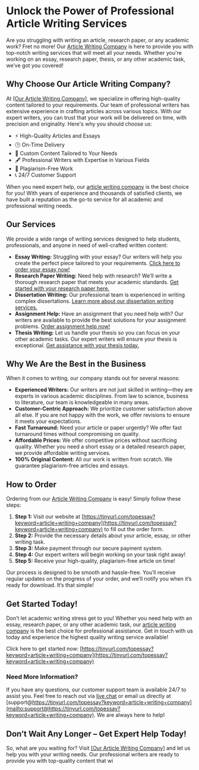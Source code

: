 # Unlock the Power of Professional Article Writing Services

Are you struggling with writing an article, research paper, or any academic work? Fret no more! Our [Article Writing Company](https://tinyurl.com/topessay?keyword=article+writing+company) is here to provide you with top-notch writing services that will meet all your needs. Whether you're working on an essay, research paper, thesis, or any other academic task, we’ve got you covered!

## Why Choose Our Article Writing Company?

At [[Our Article Writing Company]](https://tinyurl.com/topessay?keyword=article+writing+company), we specialize in offering high-quality content tailored to your requirements. Our team of professional writers has extensive experience in crafting articles across various topics. With our expert writers, you can trust that your work will be delivered on time, with precision and originality. Here's why you should choose us:

- ⚡ High-Quality Articles and Essays
- 🕒 On-Time Delivery
- 🎯 Custom Content Tailored to Your Needs
- 🖋️ Professional Writers with Expertise in Various Fields
- 💯 Plagiarism-Free Work
- 📞 24/7 Customer Support

When you need expert help, our [article writing company](https://tinyurl.com/topessay?keyword=article+writing+company) is the best choice for you! With years of experience and thousands of satisfied clients, we have built a reputation as the go-to service for all academic and professional writing needs.

## Our Services

We provide a wide range of writing services designed to help students, professionals, and anyone in need of well-crafted written content:

- **Essay Writing:** Struggling with your essay? Our writers will help you create the perfect piece tailored to your requirements. [Click here to order your essay now!](https://tinyurl.com/topessay?keyword=article+writing+company)
- **Research Paper Writing:** Need help with research? We’ll write a thorough research paper that meets your academic standards. [Get started with your research paper here.](https://tinyurl.com/topessay?keyword=article+writing+company)
- **Dissertation Writing:** Our professional team is experienced in writing complex dissertations. [Learn more about our dissertation writing services.](https://tinyurl.com/topessay?keyword=article+writing+company)
- **Assignment Help:** Have an assignment that you need help with? Our writers are available to provide the best solutions for your assignment problems. [Order assignment help now!](https://tinyurl.com/topessay?keyword=article+writing+company)
- **Thesis Writing:** Let us handle your thesis so you can focus on your other academic tasks. Our expert writers will ensure your thesis is exceptional. [Get assistance with your thesis today.](https://tinyurl.com/topessay?keyword=article+writing+company)

## Why We Are the Best in the Business

When it comes to writing, our company stands out for several reasons:

- **Experienced Writers:** Our writers are not just skilled in writing—they are experts in various academic disciplines. From law to science, business to literature, our team is knowledgeable in many areas.
- **Customer-Centric Approach:** We prioritize customer satisfaction above all else. If you are not happy with the work, we offer revisions to ensure it meets your expectations.
- **Fast Turnaround:** Need your article or paper urgently? We offer fast turnaround times without compromising on quality.
- **Affordable Prices:** We offer competitive prices without sacrificing quality. Whether you need a short essay or a detailed research paper, we provide affordable writing services.
- **100% Original Content:** All our work is written from scratch. We guarantee plagiarism-free articles and essays.

## How to Order

Ordering from our [Article Writing Company](https://tinyurl.com/topessay?keyword=article+writing+company) is easy! Simply follow these steps:

1. **Step 1:** Visit our website at [https://tinyurl.com/topessay?keyword=article+writing+company](https://tinyurl.com/topessay?keyword=article+writing+company) to fill out the order form.
2. **Step 2:** Provide the necessary details about your article, essay, or other writing task.
3. **Step 3:** Make payment through our secure payment system.
4. **Step 4:** Our expert writers will begin working on your task right away!
5. **Step 5:** Receive your high-quality, plagiarism-free article on time!

Our process is designed to be smooth and hassle-free. You’ll receive regular updates on the progress of your order, and we’ll notify you when it’s ready for download. It’s that simple!

## Get Started Today!

Don’t let academic writing stress get to you! Whether you need help with an essay, research paper, or any other academic task, our [article writing company](https://tinyurl.com/topessay?keyword=article+writing+company) is the best choice for professional assistance. Get in touch with us today and experience the highest quality writing service available!

Click here to get started now: [https://tinyurl.com/topessay?keyword=article+writing+company](https://tinyurl.com/topessay?keyword=article+writing+company)

### Need More Information?

If you have any questions, our customer support team is available 24/7 to assist you. Feel free to reach out via [live chat](https://tinyurl.com/topessay?keyword=article+writing+company) or email us directly at [support@https://tinyurl.com/topessay?keyword=article+writing+company](mailto:support@https://tinyurl.com/topessay?keyword=article+writing+company). We are always here to help!

## Don’t Wait Any Longer – Get Expert Help Today!

So, what are you waiting for? Visit [[Our Article Writing Company]](https://tinyurl.com/topessay?keyword=article+writing+company) and let us help you with your writing needs. Our professional writers are ready to provide you with top-quality content that wi
